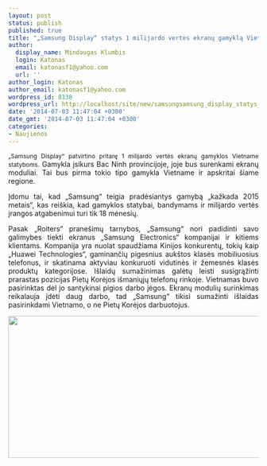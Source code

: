 ```yaml
---
layout: post
status: publish
published: true
title: "„Samsung Display“ statys 1 milijardo vertės ekranų gamyklą Vietname"
author:
  display_name: Mindaugas Klumbis
  login: Katonas
  email: katonasf1@yahoo.com
  url: ''
author_login: Katonas
author_email: katonasf1@yahoo.com
wordpress_id: 8138
wordpress_url: http://localhost/site/new/samsungsamsung_display_statys_1_milijardo_vertes_ekranu_gamykla_vietname_display_statys_1_milijardo_vertes_ekranu_gamykla_vietname/
date: '2014-07-03 11:47:04 +0300'
date_gmt: '2014-07-03 11:47:04 +0300'
categories:
- Naujienos
---
```

<p style="text-align: justify;">
	<span style="font-size: 12px;">&bdquo;Samsung Display&ldquo; patvirtino pritarę 1 milijardo vertės ekranų gamyklos Vietname statyboms.</span> Gamykla įsikurs Bac Ninh provincijoje, joje bus surenkami ekranų moduliai. Tai bus pirma tokio tipo gamykla Vietname ir apskritai &scaron;iame regione.</p>
<p style="text-align: justify;">
	Įdomu tai, kad &bdquo;Samsung&ldquo; teigia pradėsiantys gamybą &bdquo;kažkada 2015 metais&ldquo;, kas rei&scaron;kia, kad gamyklos statybai, bandymams ir milijardo vertės įrangos atgabenimui turi tik 18 mėnesių.</p>
<p style="text-align: justify;">
	Pasak &bdquo;Roiters&ldquo; prane&scaron;imų tarnybos, &bdquo;Samsung&ldquo; nori padidinti savo galimybes tiekti ekranus &bdquo;Samsung Electronics&ldquo; kompanijai ir kitiems klientams. Kompanija yra nuolat spaudžiama Kinijos konkurentų, tokių kaip &bdquo;Huawei Technologies&ldquo;, gaminančių pigesnius auk&scaron;tos klasės mobiliuosius telefonus, ir skatinama aktyviau konkuruoti vidutinės ir žemesnės klasės produktų kategorijose. I&scaron;laidų sumažinimas galėtų leisti susigrąžinti prarastas pozicijas Pietų Korėjos i&scaron;maniųjų telefonų rinkoje. Vietnamas buvo pasirinktas dėl jo santykinai pigios darbo jėgos. Ekranų modulių surinkimas reikalauja įdėti daug darbo, tad &bdquo;Samsung&ldquo; tikisi sumažinti i&scaron;laidas pasirinkdami Vietnamo, o ne Pietų Korėjos darbuotojus.</p>
<p style="text-align: justify;">
	<img alt="" src="http://technews.lt/userfiles/Samsung-Vietnam-02.jpg" style="width: 520px; height: 286px;" /></p>
